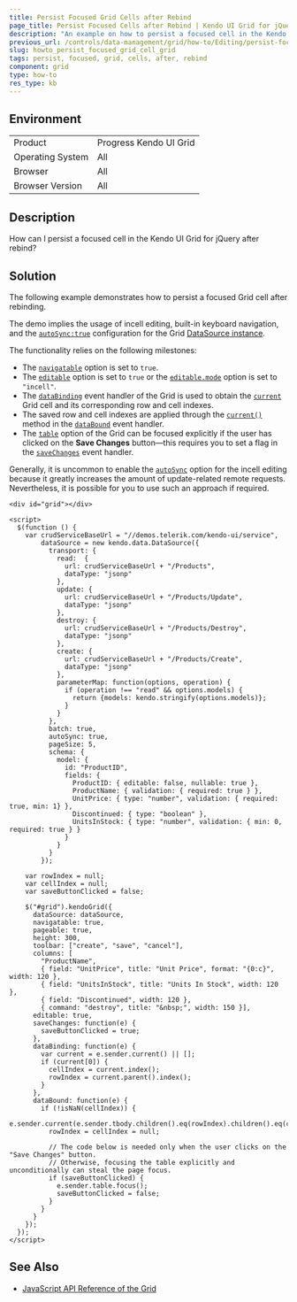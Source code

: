 ```yaml
---
title: Persist Focused Grid Cells after Rebind
page_title: Persist Focused Cells after Rebind | Kendo UI Grid for jQuery
description: "An example on how to persist a focused cell in the Kendo UI Grid for jQuery after rebind."
previous_url: /controls/data-management/grid/how-to/Editing/persist-focused-cell
slug: howto_persist_focused_grid_cell_grid
tags: persist, focused, grid, cells, after, rebind
component: grid
type: how-to
res_type: kb
---
```


## Environment

<table>
 <tr>
  <td>Product</td>
  <td>Progress Kendo UI Grid</td>
 </tr>
 <tr>
  <td>Operating System</td>
  <td>All</td>
 </tr>
 <tr>
  <td>Browser</td>
  <td>All</td>
 </tr>
 <tr>
  <td>Browser Version</td>
  <td>All</td>
 </tr>
</table>

## Description

How can I persist a focused cell in the Kendo UI Grid for jQuery after rebind?

## Solution

The following example demonstrates how to persist a focused Grid cell after rebinding.

The demo implies the usage of incell editing, built-in keyboard navigation, and the [`autoSync:true`](/api/javascript/data/datasource/configuration/autosync) configuration for the Grid [DataSource instance](/api/javascript/data/datasource).

The functionality relies on the following milestones:

* The [`navigatable`](/api/javascript/ui/grid/configuration/navigatable) option is set to `true`.
* The [`editable`](/api/javascript/ui/grid/configuration/editable) option is set to `true` or the [`editable.mode`](/api/javascript/ui/grid/configuration/editable.mode) option is set to `"incell"`.
* The [`dataBinding`](/api/javascript/ui/grid/events/databinding) event handler of the Grid is used to obtain the [`current`](/api/javascript/ui/grid/methods/current) Grid cell and its corresponding row and cell indexes.
* The saved row and cell indexes are applied through the [`current()`](/api/javascript/ui/grid/methods/current) method in the [`dataBound`](/api/javascript/ui/grid/events/databound) event handler.
* The [`table`](/api/javascript/ui/grid#fields-table) option of the Grid can be focused explicitly if the user has clicked on the **Save Changes** button&mdash;this requires you to set a flag in the [`saveChanges`](/api/javascript/ui/grid/events/savechanges) event handler.

Generally, it is uncommon to enable the [`autoSync`](/api/javascript/data/datasource/configuration/autosync) option for the incell editing because it greatly increases the amount of update-related remote requests. Nevertheless, it is possible for you to use such an approach if required.

```dojo
<div id="grid"></div>

<script>
  $(function () {
    var crudServiceBaseUrl = "//demos.telerik.com/kendo-ui/service",
        dataSource = new kendo.data.DataSource({
          transport: {
            read:  {
              url: crudServiceBaseUrl + "/Products",
              dataType: "jsonp"
            },
            update: {
              url: crudServiceBaseUrl + "/Products/Update",
              dataType: "jsonp"
            },
            destroy: {
              url: crudServiceBaseUrl + "/Products/Destroy",
              dataType: "jsonp"
            },
            create: {
              url: crudServiceBaseUrl + "/Products/Create",
              dataType: "jsonp"
            },
            parameterMap: function(options, operation) {
              if (operation !== "read" && options.models) {
                return {models: kendo.stringify(options.models)};
              }
            }
          },
          batch: true,
          autoSync: true,
          pageSize: 5,
          schema: {
            model: {
              id: "ProductID",
              fields: {
                ProductID: { editable: false, nullable: true },
                ProductName: { validation: { required: true } },
                UnitPrice: { type: "number", validation: { required: true, min: 1} },
                Discontinued: { type: "boolean" },
                UnitsInStock: { type: "number", validation: { min: 0, required: true } }
              }
            }
          }
        });

    var rowIndex = null;
    var cellIndex = null;
    var saveButtonClicked = false;

    $("#grid").kendoGrid({
      dataSource: dataSource,
      navigatable: true,
      pageable: true,
      height: 300,
      toolbar: ["create", "save", "cancel"],
      columns: [
        "ProductName",
        { field: "UnitPrice", title: "Unit Price", format: "{0:c}", width: 120 },
        { field: "UnitsInStock", title: "Units In Stock", width: 120 },
        { field: "Discontinued", width: 120 },
        { command: "destroy", title: "&nbsp;", width: 150 }],
      editable: true,
      saveChanges: function(e) {
        saveButtonClicked = true;
      },
      dataBinding: function(e) {
        var current = e.sender.current() || [];
        if (current[0]) {
          cellIndex = current.index();
          rowIndex = current.parent().index();
        }
      },
      dataBound: function(e) {
        if (!isNaN(cellIndex)) {
          e.sender.current(e.sender.tbody.children().eq(rowIndex).children().eq(cellIndex));
          rowIndex = cellIndex = null;

          // The code below is needed only when the user clicks on the "Save Changes" button.
          // Otherwise, focusing the table explicitly and unconditionally can steal the page focus.
          if (saveButtonClicked) {
            e.sender.table.focus();
            saveButtonClicked = false;
          }
        }
      }
    });
  });
</script>
```

## See Also

* [JavaScript API Reference of the Grid](/api/javascript/ui/grid)
